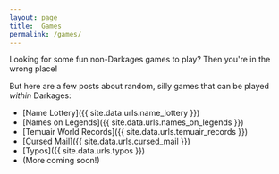 ```yaml
---
layout: page
title:  Games
permalink: /games/
---
```


Looking for some fun non-Darkages games to play? Then you're in the wrong place!

But here are a few posts about random, silly games that can be played _within_ Darkages:

- [Name Lottery]({{ site.data.urls.name_lottery }})
- [Names on Legends]({{ site.data.urls.names_on_legends }})
- [Temuair World Records]({{ site.data.urls.temuair_records }})
- [Cursed Mail]({{ site.data.urls.cursed_mail }})
- [Typos]({{ site.data.urls.typos }})
- (More coming soon!)

